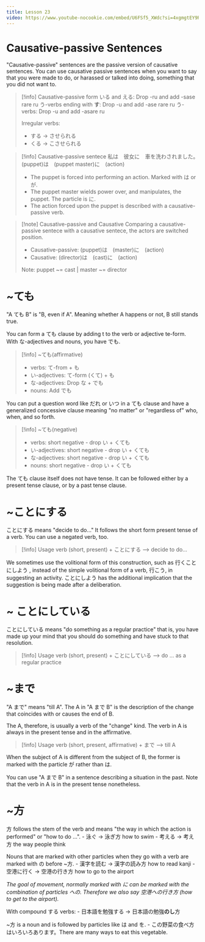 ```yaml
---
title: Lesson 23
video: https://www.youtube-nocookie.com/embed/U6FSf5_XWdc?si=4xgmgtEY9RxkiuiY
---
```


# Causative-passive Sentences

"Causative-passive" sentences are the passive version of causative sentences. You can use causative passive sentences when you want to say that you were made to do, or harassed or talked into doing, something that you did not want to.

> [!info] Causative-passive form
> いる and える: Drop -ru and add -sase rare ru
> う-verbs ending with **す**: Drop -u and add -ase rare ru
> う-verbs: Drop -u and add -asare ru
>
> Irregular verbs:
>
> - する -> させられる
> - くる -> こさせられる

> [!info] Causative-passive sentece
> 私は　彼女に　車を洗わされました。
> (puppet)は　(puppet master)に　(action)
>
> - The puppet is forced into performing an action. Marked with は or が.
> - The puppet master wields power over, and manipulates, the puppet. The particle is に.
> - The action forced upon the puppet is described with a causative-passive verb.

> [!note] Causative-passive and Causative
> Comparing a causative-passive sentece with a causative sentece, the actors are switched position.
>
> - Causative-passive: (puppet)は　(master)に　(action)
> - Causative: (director)は　(cast)に　(action)
>
> Note: puppet ~= cast | master ~= director

# ~ても

"A ても B" is "B, even if A". Meaning whether A happens or not, B still stands true.

You can form a ても clause by adding t to the verb or adjective te-form. With な-adjectives and nouns, you have でも.

> [!info] ~ても(affirmative)
>
> - verbs: て-from + も
> - い-adjectives: て-form (くて) + も
> - な-adjectives: Drop な + でも
> - nouns: Add でも

You can put a question word like だれ or いつ in a ても clause and have a generalized concessive clause meaning "no matter" or "regardless of" who, when, and so forth.

> [!info] ~ても(negative)
>
> - verbs: short negative - drop い + くても
> - い-adjectives: short negative - drop い + くても
> - な-adjectives: short negative - drop い + くても
> - nouns: short negative - drop い + くても

The ても clause itself does not have tense. It can be followed either by a present tense clause, or by a past tense clause.

# ~ことにする

ことにする means "decide to do..." It follows the short form present tense of a verb. You can use a negated verb, too.

> [!info] Usage
> verb (short, present) + ことにする --> decide to do...

We sometimes use the volitional form of this construction, such as 行くことにしよう , instead of the simple volitional form of a verb, 行こう, in suggesting an activity. ことにしよう has the additional implication that the suggestion is being made after a deliberation.

# ~ ことにしている

ことにしている means "do something as a regular practice" that is, you have made up your mind that you should do something and have stuck to that resolution.

> [!info] Usage
> verb (short, present) + ことにしている --> do ... as a regular practice

# ~まで

"A まで" means "till A". The A in "A まで B" is the description of the change that coincides with or causes the end of B.

The A, therefore, is usually a verb of the "change" kind. The verb in A is always in the present tense and in the affirmative.

> [!info] Usage
> verb (short, present, affirmative) + まで --> till A

When the subject of A is different from the subject of B, the former is marked with the particle が rather than は.

You can use "A まで B" in a sentence describing a situation in the past. Note that the verb in A is in the present tense nonetheless.

# ~方

方 follows the stem of the verb and means "the way in which the action is performed" or "how to do ...". - 泳ぐ -> 泳ぎ方 how to swim - 考える -> 考え方 the way people think

Nouns that are marked with other particles when they go with a verb are marked with の before
~方. - 漢字を読む -> 漢字の読み方 how to read kanji - 空港に行く -> 空港の行き方 how to go to the airport

_The goal of movement, normally marked with に can be marked with the combination of particles への. Therefore we also say 空港への行き方 (how to get to the airport)._

With compound する verbs: - 日本語を勉強する -> 日本語の勉強**のし**方

~方 is a noun and is followed by particles like は and を. - この野菜の食べ方はいろいろあります。There are many ways to eat this vegetable.
